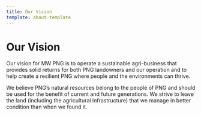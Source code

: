 ```yaml
---
title: Our Vision
template: about-template
---
```


# Our Vision

Our vision for MW PNG is to operate a sustainable agri-business that provides solid returns for both PNG landowners and our operation and to help create a resilient PNG where people and the environments can thrive.

We believe PNG’s natural resources belong to the people of PNG and should be used for the benefit of current and future generations. We strive to leave the land (including the agricultural infrastructure) that we manage in better condition than when we found it.